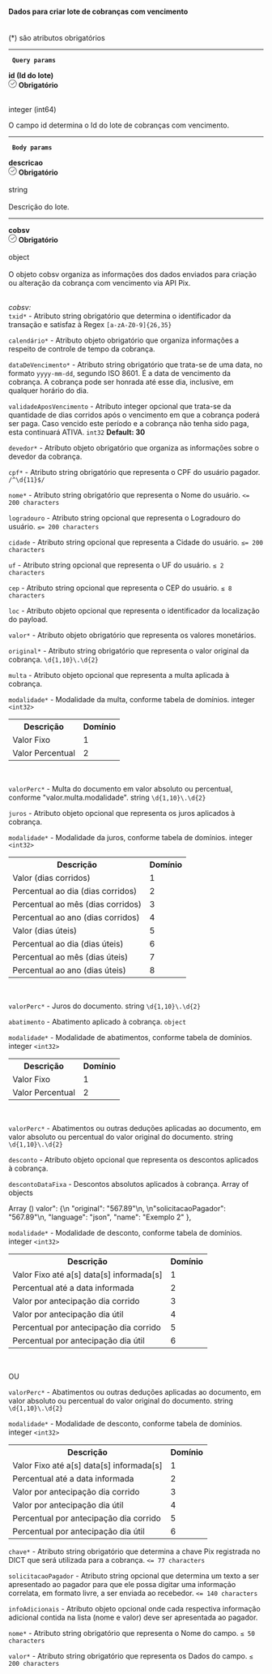 <div>
<div className="espaco-1">

#### Dados para criar lote de cobranças com vencimento
<br/>                                        
<div className="subtitulo">
(*) são atributos obrigatórios
</div>
</div>


****

  <div> 
  <p><code><strong> Query params </code></strong></p>
          <div className="left">
           <b>id (Id do lote)</b>   
          </div>
           <div className="right">
           <div className="obrigatorio">
             <svg id="check-circle" xmlns="http://www.w3.org/2000/svg" width="16" height="16" viewBox="0 0 16 16">
  <path id="Caminho_19146" data-name="Caminho 19146" d="M127.946,200a8,8,0,1,0,8,8A7.936,7.936,0,0,0,127.946,200Zm0,15.2a7.2,7.2,0,0,1-5.09-12.29,7.131,7.131,0,0,1,5.09-2.11,7.2,7.2,0,0,1,0,14.4Z" transform="translate(-119.946 -200)" fill="#2f2f2f"/>
  <path id="Caminho_19147" data-name="Caminho 19147" d="M127.964,211.4l-2.4-2.4a.4.4,0,0,1,.564-.565l2.115,2.115,4.234-4.234a.4.4,0,1,1,.569.57l-4.518,4.514a.393.393,0,0,1-.564,0Z" transform="translate(-121.046 -201.241)" fill="#2f2f2f"/>
</svg> 
              <b>Obrigatório</b>   
            </div>
          </div>
  </div>                                      

<br/>                                        
<div className="subtitulo"> 

integer (int64) </div>

O campo id determina o Id do lote de cobranças com vencimento.

****

   <div>  
   <p><code><strong> Body params </code></strong></p>
          <div className="left">
           <b>descricao</b>   
          </div>
           <div className="right">
           <div className="obrigatorio">
             <svg id="check-circle" xmlns="http://www.w3.org/2000/svg" width="16" height="16" viewBox="0 0 16 16">
  <path id="Caminho_19146" data-name="Caminho 19146" d="M127.946,200a8,8,0,1,0,8,8A7.936,7.936,0,0,0,127.946,200Zm0,15.2a7.2,7.2,0,0,1-5.09-12.29,7.131,7.131,0,0,1,5.09-2.11,7.2,7.2,0,0,1,0,14.4Z" transform="translate(-119.946 -200)" fill="#2f2f2f"/>
  <path id="Caminho_19147" data-name="Caminho 19147" d="M127.964,211.4l-2.4-2.4a.4.4,0,0,1,.564-.565l2.115,2.115,4.234-4.234a.4.4,0,1,1,.569.57l-4.518,4.514a.393.393,0,0,1-.564,0Z" transform="translate(-121.046 -201.241)" fill="#2f2f2f"/>
</svg> 
              <b>Obrigatório</b>   
            </div>
          </div>
  </div>                                       


<br/>                                        
<div className="subtitulo"> 
string 
</div>
<br/>
Descrição do lote.

****
   <div>  
          <div className="left">
           <b>cobsv</b>   
          </div>
           <div className="right">
           <div className="obrigatorio">
             <svg id="check-circle" xmlns="http://www.w3.org/2000/svg" width="16" height="16" viewBox="0 0 16 16">
  <path id="Caminho_19146" data-name="Caminho 19146" d="M127.946,200a8,8,0,1,0,8,8A7.936,7.936,0,0,0,127.946,200Zm0,15.2a7.2,7.2,0,0,1-5.09-12.29,7.131,7.131,0,0,1,5.09-2.11,7.2,7.2,0,0,1,0,14.4Z" transform="translate(-119.946 -200)" fill="#2f2f2f"/>
  <path id="Caminho_19147" data-name="Caminho 19147" d="M127.964,211.4l-2.4-2.4a.4.4,0,0,1,.564-.565l2.115,2.115,4.234-4.234a.4.4,0,1,1,.569.57l-4.518,4.514a.393.393,0,0,1-.564,0Z" transform="translate(-121.046 -201.241)" fill="#2f2f2f"/>
</svg> 
              <b>Obrigatório</b>   
            </div>
          </div>
  </div>                                                   

<br/>                                        
<div className="subtitulo"> 
object
</div>
<br/>
O objeto cobsv organiza as informações dos dados enviados para criação ou alteração da cobrança com vencimento via API Pix.
<br/> <div>
<br/>

<em>cobsv:</em><br/>
``txid*`` - Atributo string obrigatório que determina o identificador da transação e satisfaz à Regex ``[a-zA-Z0-9]{26,35}``

``calendário*`` - Atributo objeto obrigatório que organiza informações a respeito de controle de tempo da cobrança.

``dataDeVencimento*`` - Atributo string obrigatório que trata-se de uma data, no formato ``yyyy-mm-dd``, segundo ISO 8601. É a data de vencimento da cobrança. A cobrança pode ser honrada até esse dia, inclusive, em qualquer horário do dia.

``validadeAposVencimento`` - Atributo integer opcional que trata-se da quantidade de dias corridos após o vencimento em que a cobrança poderá ser paga. Caso vencido este período e a cobrança não tenha sido paga, esta continuará ATIVA. ``int32``
<b>Default: 30</b>

``devedor*`` - Atributo objeto obrigatório que organiza as informações sobre o devedor da cobrança.

``cpf*`` -  Atributo string obrigatório que representa o CPF do usuário pagador. ``/^\d{11}$/``

``nome*`` - Atributo string obrigatório que representa o Nome do usuário. ``<= 200 characters``

``logradouro`` - Atributo string opcional que representa o Logradouro do usuário. ``≤= 200 characters``

``cidade`` - Atributo string opcional que representa a Cidade do usuário. ``≤= 200 characters``

``uf`` - Atributo string opcional que representa o UF do usuário. ``≤ 2 characters``

``cep`` - Atributo string opcional que representa o CEP do usuário. ``≤ 8 characters``

``loc`` - Atributo objeto opcional que representa o identificador da localização do payload.

``valor*`` - Atributo objeto obrigatório que representa os valores monetários.

``original*`` - Atributo string obrigatório que representa o valor original da cobrança. ``\d{1,10}\.\d{2}``

``multa`` - Atributo objeto opcional que representa a multa aplicada à cobrança. 

``modalidade*`` - Modalidade da multa, conforme tabela de domínios. integer ``<int32>``

<div className="table">
 <table>
          <tbody>
          <tr>
          <th>Descrição</th>
          <th align="center">Domínio</th>
          </tr>
          <tr>
          <td align="left">Valor Fixo </td>
          <td>1</td>
          </tr>
          <tr>
          <td align="left">Valor Percentual </td>
          <td>2</td>
          </tr>
          </tbody>
</table>
</div>
</br>


``valorPerc*`` - Multa do documento em valor absoluto ou percentual, conforme "valor.multa.modalidade". string ``\d{1,10}\.\d{2}``

``juros`` - Atributo objeto opcional que representa os juros aplicados à cobrança.

``modalidade*`` - Modalidade da juros, conforme tabela de domínios. integer ``<int32>``

<div className="table">
 <table>
          <tbody>
          <tr>
          <th>Descrição</th>
          <th align="center">Domínio</th>
          </tr>
          <tr>
          <td align="left">Valor (dias corridos) </td>
          <td>1</td>
          </tr>
          <tr>
          <td align="left">Percentual ao dia (dias corridos) </td>
          <td>2</td>
          </tr>
          <tr>
          <td align="left">Percentual ao mês (dias corridos)</td>
          <td>3</td>
          </tr>
          <tr>
          <td align="left">Percentual ao ano (dias corridos)</td>
          <td>4</td>
          </tr>
          <tr>
          <td align="left">Valor (dias úteis)</td>
          <td>5</td>
          </tr>
          <tr>
          <td align="left">Percentual ao dia (dias úteis)</td>
          <td>6</td>
          </tr>
          <tr>
          <td align="left">Percentual ao mês (dias úteis)</td>
          <td>7</td>
          </tr>
          <tr>
          <td align="left">Percentual ao ano (dias úteis)</td>
          <td>8</td>
          </tr>
          </tbody>
          </table>
</div>
</br>

``valorPerc*`` - Juros do documento. string ``\d{1,10}\.\d{2}``

``abatimento`` - Abatimento aplicado à cobrança. ``object``

``modalidade*`` - Modalidade de abatimentos, conforme tabela de domínios. integer ``<int32>``

<div className="table">
<table>
          <tbody>
          <tr>
          <th>Descrição</th>
          <th align="center">Domínio</th>
          </tr>
          <tr>
          <td align="left">Valor Fixo </td>
          <td>1</td>
          </tr>
          <tr>
          <td align="left">Valor Percentual </td>
          <td>2</td>
          </tr>
          </tbody>
          </table>
</div>
  <br/>

``valorPerc*`` - Abatimentos ou outras deduções aplicadas ao documento, em valor absoluto ou percentual do valor original do documento. string ``\d{1,10}\.\d{2}``

``desconto`` -  Atributo objeto opcional que representa os descontos aplicados à cobrança.

``descontoDataFixa`` -  Descontos absolutos aplicados à cobrança. Array of objects

Array () valor": {\n "original": "567.89"\n,
\n"solicitacaoPagador": "567.89"\n,
"language": "json",
"name": "Exemplo 2"
},

``modalidade*`` - Modalidade de desconto, conforme tabela de domínios. integer ``<int32>``

<div className="table">
<table>
          <tbody>
          <tr>
          <th>Descrição</th>
          <th align="center">Domínio</th>
          </tr>
          <tr>
          <td align="left">Valor Fixo até a[s] data[s] informada[s]</td>
          <td>1</td>
          </tr>
          <tr>
          <td align="left">Percentual até a data informada</td>
          <td>2</td>
          </tr>
          <tr>
          <td align="left">Valor por antecipação dia corrido</td>
          <td>3</td>
          </tr>
          <tr>
          <td align="left">Valor por antecipação dia útil</td>
          <td>4</td>
          </tr>
          <tr>
          <td align="left">Percentual por antecipação dia corrido</td>
          <td>5</td>
          </tr>
          <tr>
          <td align="left">Percentual por antecipação dia útil</td>
          <td>6</td>
          </tr>
          </tbody>
          </table>
</div>
  <br/>

OU

``valorPerc*`` - Abatimentos ou outras deduções aplicadas ao documento, em valor absoluto ou percentual do valor original do documento. string ``\d{1,10}\.\d{2}``

``modalidade*`` - Modalidade de desconto, conforme tabela de domínios. integer ``<int32>``

<div className="table">
 <table>
          <tbody>
          <tr>
          <th>Descrição</th>
          <th align="center">Domínio</th>
          </tr>
          <tr>
          <td align="left">Valor Fixo até a[s] data[s] informada[s]</td>
          <td>1</td>
          </tr>
          <tr>
          <td align="left">Percentual até a data informada</td>
          <td>2</td>
          </tr>
          <tr>
          <td align="left">Valor por antecipação dia corrido</td>
          <td>3</td>
          </tr>
          <tr>
          <td align="left">Valor por antecipação dia útil</td>
          <td>4</td>
          </tr>
          <tr>
          <td align="left">Percentual por antecipação dia corrido</td>
          <td>5</td>
          </tr>
          <tr>
          <td align="left">Percentual por antecipação dia útil</td>
          <td>6</td>
          </tr>
          </tbody>
          </table>
</div>

``chave*`` - Atributo string obrigatório que determina a chave Pix registrada no DICT que será utilizada para a cobrança. ``<= 77 characters``

``solicitacaoPagador`` - Atributo string opcional que determina um texto a ser apresentado ao pagador para que ele possa digitar uma informação correlata, em formato livre, a ser enviada ao recebedor. ``<= 140 characters``

``infoAdicionais`` - Atributo objeto opcional onde cada respectiva informação adicional contida na lista (nome e valor) deve ser apresentada ao pagador.

``nome*`` - Atributo string obrigatório que representa o Nome do campo. ``≤ 50 characters``

``valor*`` - Atributo string obrigatório que representa os Dados do campo. ``≤ 200 characters``


</div>



